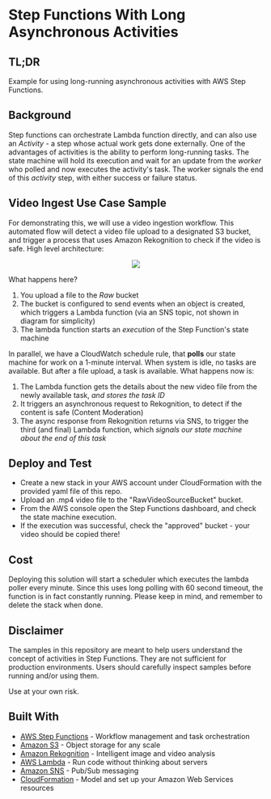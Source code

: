 # Step Functions With Long Asynchronous Activities

## TL;DR
Example for using long-running asynchronous activities with AWS Step Functions.

## Background
Step functions can orchestrate Lambda function directly, and can also use an *Activity* - a step whose actual work gets done externally. One of the advantages of activities is the ability to perform long-running tasks. The state machine will hold its execution and wait for an update from the *worker* who polled and now executes the activity's task. The worker signals the end of this *activity* step, with either success or failure status.

## Video Ingest Use Case Sample
For demonstrating this, we will use a video ingestion workflow. This automated flow will detect a video file upload to a designated S3 bucket, and trigger a process that uses Amazon Rekognition to check if the video is safe.
High level architecture:

<p align="center">
<img src="https://github.com/moshesaws/step-functions-activity/blob/master/arch.png">
</p>


What happens here?
1. You upload a file to the *Raw* bucket
2. The bucket is configured to send events when an object is created, which triggers a Lambda function (via an SNS topic, not shown in diagram for simplicity)
3. The lambda function starts an *execution* of the Step Function's state machine

In parallel, we have a CloudWatch schedule rule, that **polls** our state machine for work on a 1-minute interval. When system is idle, no tasks are available. But after a file upload, a task is available. What happens now is:
1. The Lambda function gets the details about the new video file from the newly available task, _and stores the task ID_
2. It triggers an asynchronous request to Rekognition, to detect if the content is safe (Content Moderation)
3. The async response from Rekognition returns via SNS, to trigger the third (and final) Lambda function, which _signals our state machine about the end of this task_


## Deploy and Test

* Create a new stack in your AWS account under CloudFormation with the provided yaml file of this repo.
* Upload an .mp4 video file to the "RawVideoSourceBucket" bucket.
* From the AWS console open the Step Functions dashboard, and check the state machine execution.
* If the execution was successful, check the "approved" bucket - your video should be copied there!

## Cost
Deploying this solution will start a scheduler which executes the lambda poller every minute. Since this uses long polling with 60 second timeout, the function is in fact constantly running. Please keep in mind, and remember to delete the stack when done.

## Disclaimer
The samples in this repository are meant to help users understand the concept of activities in Step Functions. They are not sufficient for production environments. Users should carefully inspect samples before running and/or using them.

Use at your own risk.

## Built With

* [AWS Step Functions](https://aws.amazon.com/step-functions/) - Workflow management and task orchestration
* [Amazon S3](https://aws.amazon.com/s3/) - Object storage for any scale
* [Amazon Rekognition](https://aws.amazon.com/rekognition/) - Intelligent image and video analysis
* [AWS Lambda](https://aws.amazon.com/lambda/) - Run code without thinking about servers
* [Amazon SNS](https://aws.amazon.com/sns/) - Pub/Sub messaging
* [CloudFormation](https://aws.amazon.com/cloudformation/) - Model and set up your Amazon Web Services resources


